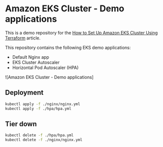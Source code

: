 # Amazon EKS Cluster - Demo applications

This is a demo repository for the [How to Set Up Amazon EKS Cluster Using Terraform](https://hands-on.cloud/how-to-set-up-amazon-eks-cluster-using-terraform/) article.

This repository contains the following EKS demo applications:

* Default Nginx app
* EKS Cluster Autoscaler
* Horizontal Pod Autoscaler (HPA)

![Amazon EKS Cluster - Demo applications]

## Deployment

```sh
kubectl apply -f ./nginx/nginx.yml
kubectl apply -f ./hpa/hpa.yml
```

## Tier down

```sh
kubectl delete -f ./hpa/hpa.yml
kubectl delete -f ./nginx/nginx.yml
```
